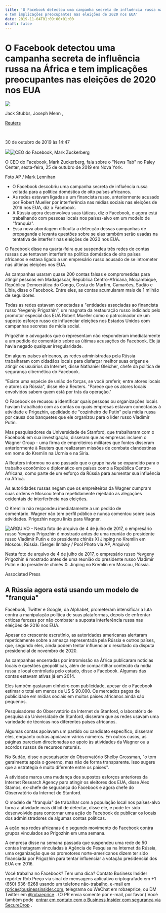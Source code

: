 ```yaml
---
title: 'O Facebook detectou uma campanha secreta de influência russa na África
e tem implicações preocupantes nas eleições de 2020 nos EUA'
date: 2019-11-04T01:09:00+01:00
draft: false
---
```


O Facebook detectou uma campanha secreta de influência russa na África e tem implicações preocupantes nas eleições de 2020 nos EUA
==================================================================================================================================

[![](https://image.businessinsider.com/52b36ba6eab8ea58492deb16?width=150&format=jpeg&auto=webp)](http://www.reuters.com/)

Jack Stubbs, Joseph Menn , 

[Reuters](http://www.reuters.com/)

 

30 de outubro de 2019 às 14:47

![](https://image.businessinsider.com/5db9c8a8dee019214406acd3?width=24&format=jpeg&auto=webp)![CEO do Facebook, Mark Zuckerberg](https://image.businessinsider.com/5db9c8a8dee019214406acd3?width=1300&format=jpeg&auto=webp)

O CEO do Facebook, Mark Zuckerberg, fala sobre o "News Tab" no Paley Center, sexta-feira, 25 de outubro de 2019 em Nova York. 

Foto AP / Mark Lennihan

*   O Facebook descobriu uma campanha secreta de influência russa voltada para a política doméstica de oito países africanos.
*   As redes estavam ligadas a um financista russo, anteriormente acusado por Robert Mueller por interferência nas mídias sociais nas eleições de 2016 nos EUA, diz o Facebook.
*   A Rússia agora desenvolveu suas táticas, diz o Facebook, e agora está trabalhando com pessoas locais nos países-alvo em um modelo de "franquia".
*   Essa nova abordagem dificulta a detecção dessas campanhas de propaganda e levanta questões sobre se elas também serão usadas na tentativa de interferir nas eleições de 2020 nos EUA. 

O Facebook disse na quarta-feira que suspendeu três redes de contas russas que tentavam interferir na política doméstica de oito países africanos e estava ligado a um empresário russo acusado de se intrometer nas últimas eleições nos EUA.

As campanhas usaram quase 200 contas falsas e comprometidas para atingir pessoas em Madagascar, República Centro-Africana, Moçambique, República Democrática do Congo, Costa do Marfim, Camarões, Sudão e Líbia, disse o Facebook. Entre eles, as contas acumularam mais de 1 milhão de seguidores.

Todas as redes estavam conectadas a "entidades associadas ao financista russo Yevgeniy Prigozhin", um magnata da restauração russo indiciado pelo promotor especial dos EUA Robert Mueller como o patrocinador de um suposto esforço russo de influenciar eleições nos Estados Unidos com campanhas secretas de mídia social.

Prigozhin e advogados que o representam não responderam imediatamente a um pedido de comentário sobre as últimas acusações do Facebook. Ele já havia negado qualquer irregularidade.

Em alguns países africanos, as redes administradas pela Rússia trabalharam com cidadãos locais para disfarçar melhor suas origens e atingir os usuários da Internet, disse Nathaniel Gleicher, chefe da política de segurança cibernética do Facebook.

"Existe uma espécie de união de forças, se você preferir, entre atores locais e atores da Rússia", disse ele à Reuters. "Parece que os atores locais envolvidos sabem quem está por trás da operação."

O Facebook se recusou a identificar quais pessoas ou organizações locais haviam trabalhado com as contas ou quais empresas estavam conectadas à atividade e Prigozhin, apelidado de "cozinheiro de Putin" pela mídia russa por causa dos banquetes que ele organizou para o líder russo Vladimir Putin.

Mas pesquisadores da Universidade de Stanford, que trabalharam com o Facebook em sua investigação, disseram que as empresas incluem o Wagner Group - uma firma de empreiteiros militares que fontes disseram anteriormente à Reuters que realizaram missões de combate clandestinas em nome do Kremlin na Ucrnia e na Síria.

A Reuters informou no ano passado que o grupo havia se expandido para o trabalho econômico e diplomático em países como a República Centro-Africana, como parte de um esforço da Rússia para aumentar sua influência na África.

As autoridades russas negam que os empreiteiros da Wagner cumpram suas ordens e Moscou tenha repetidamente rejeitado as alegações ocidentais de interferência nas eleições.

O Kremlin não respondeu imediatamente a um pedido de comentário. Wagner não tem perfil público e nunca comentou sobre suas atividades. Prigozhin negou links para Wagner.

![ARQUIVO - Nesta foto de arquivo de 4 de julho de 2017, o empresário russo Yevgeny Prigozhin é mostrado antes de uma reunião do presidente russo Vladimir Putin e do presidente chinês Xi Jinping no Kremlin em Moscou, Rússia.  (Sergei Ilnitsky / Pool Photo via AP, Arquivo)](https://image.businessinsider.com/5db9cb7ddee0191d3553501c?width=700&format=jpeg&auto=webp)

Nesta foto de arquivo de 4 de julho de 2017, o empresário russo Yevgeny Prigozhin é mostrado antes de uma reunião do presidente russo Vladimir Putin e do presidente chinês Xi Jinping no Kremlin em Moscou, Rússia. 

Associated Press

A Rússia agora está usando um modelo de "franquia"
--------------------------------------------------

Facebook, Twitter e Google, da Alphabet, prometeram intensificar a luta contra a manipulação política de suas plataformas, depois de enfrentar críticas ferozes por não combater a suposta interferência russa nas eleições de 2016 nos EUA.

Apesar do crescente escrutínio, as autoridades americanas alertaram repetidamente sobre a ameaça representada pela Rússia e outros países, que, segundo eles, ainda podem tentar influenciar o resultado da disputa presidencial de novembro de 2020.

As campanhas encerradas por intromissão na África publicaram notícias locais e questões geopolíticas, além de compartilhar conteúdo da mídia russa e local controlada pelo estado, disse o Facebook. Algumas das contas estavam ativas já em 2014.

Eles também gastaram dinheiro com publicidade, apesar de o Facebook estimar o total em menos de US $ 90.000. Os mercados pagos de publicidade em mídias sociais em muitos países africanos ainda são pequenos.

Pesquisadores do Observatório da Internet de Stanford, o laboratório de pesquisa da Universidade de Stanford, disseram que as redes usavam uma variedade de técnicas nos diferentes países africanos.

Algumas contas apoiavam um partido ou candidato específico, disseram eles, enquanto outras apoiavam vários números. Em outros casos, as páginas pareciam direcionadas ao apoio às atividades da Wagner ou a acordos russos de recursos naturais.

No Sudão, disse o pesquisador do Observatório Shelby Grossman, "o tom geralmente apoia o governo, mas não de forma transparente. Isso sugere que a estratégia é muito diferente entre os países".

A atividade marca uma mudança dos supostos esforços anteriores da Internet Research Agency para atingir os eleitores dos EUA, disse Alex Stamos, ex-chefe de segurança do Facebook e agora chefe do Observatório da Internet de Stanford.

O modelo de "franquia" de trabalhar com a população local nos países-alvo torna a atividade mais difícil de detectar, disse ele, e pode ter sido desenvolvido para contornar uma ação do Facebook de publicar os locais dos administradores de algumas contas políticas.

A ação nas redes africanas é o segundo movimento do Facebook contra grupos vinculados ao Prigozhin em uma semana.

A empresa disse na semana passada que suspendeu uma rede de 50 contas Instagram vinculadas à Agência de Pesquisa na Internet da Rússia, uma organização que os promotores norte-americanos dizem ter sido financiada por Prigozhin para tentar influenciar a votação presidencial dos EUA em 2016.

Você trabalha no Facebook? Tem uma dica? Contato Business Insider repórter Rob Preço via sinal de mensagens aplicativo criptografado em +1 (650) 636-6268 usando um telefone não-trabalho, e-mail em rprice@businessinsider.com, telegrama ou WeChat em robaeprice, ou DM Twitter em [@robaeprice](https://twitter.com/robaeprice) . (O PR envia somente por e-mail, por favor.) Você também pode  [entrar em contato com o Business Insider com segurança via SecureDrop](https://www.businessinsider.com/how-to-tip-business-insider-securely-guide-signal-securedrop-2017-6) .